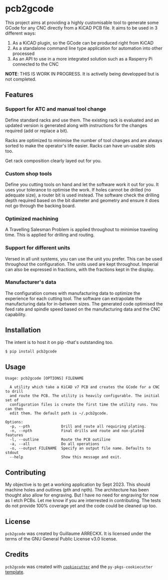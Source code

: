 # pcb2gcode

This project aims at providing a highly customisable tool to generate some GCode
for any CNC directly from a KiCAD PCB file.
It aims to be used in 3 different ways:
1. As a KiCAD plugin, so the GCode can be produced right from KiCAD
2. As a standalone command line type application for automation into other processed
3. As an API to use in a more integrated solution such as a Rasperry Pi connected to the CNC

**NOTE**: THIS IS WORK IN PROGRESS. It is activelly being developped but is not completed.

## Features

### Support for ATC and manual tool change
Define standard racks and use them.
The existing rack is evaluated and an updated version is generated along with
instructions for the changes required (add or replace a bit).

Racks are optimized to minimise the number of tool changes and are always sorted
to make the operator's life easier.
Racks can have un-usable slots too.

Get rack composition clearly layed out for you.

### Custom shop tools
Define you cutting tools on hand and let the software work it out for you.
It uses your tolerance to optimise the work.
If holes cannot be drilled (no adequate size), a router bit is used instead.
The software check the drilling depth required based on the bit diameter and
geometry and ensure it does not go through the backing board.

### Optimized machining
A Travelling Salesman Problem is applied throughout to minimise traveling time.
This is applied for drilling and routing.

### Support for different units
Versed in all unit systems, you can use the unit you prefer. This can be
used throughout the configuration. The units used are kept throughout.
Imperial can also be expressed in fractions, with the fractions kept in the display.

### Manufacturer's data
The configuration comes with manufacturing data to optimize the experience for
each cutting tool.
The software can extrapolate the manufacturing data for in-between sizes.
The generated code optimised the feed rate and spindle speed based on the
manufacturing data and the CNC capability.

## Installation
The intent is to host it on pip -that's outstanding too.
```bash
$ pip install pcb2gcode
```

## Usage

```
Usage: pcb2gcode [OPTIONS] FILENAME

  A utility which take a KiCAD v7 PCB and creates the GCode for a CNC to drill
  and route the PCB. The utility is heavily configurable. The initial set of
  configuration files is create the first time the utility runs. You can then
  edit them. The default path is ~/.pcb2gcode.

Options:
  -p, --pth              Drill and route all requiring plating.
  -n, --npth             Final drills and route and non-plated features
  -l, --outline          Route the PCB outiline
  -a, --all              Do all operations
  -o, --output FILENAME  Specify an output file name. Defaults to stdout
  --help                 Show this message and exit.
```

## Contributing

My objective is to get a working application by Sept 2023. This should machine
holes and outlines (pth and npth).
The architecture has been thought also allow for engraving. But I have no need
for engraving for now as I etch PCBs.
Let me know if you are interrested in contributing.
The tests do not provide 100% coverage yet and the code could be cleaned up too.

## License

`pcb2gcode` was created by Guillaume ARRECKX.
It is licensed under the terms of the GNU General Public License v3.0 license.

## Credits

`pcb2gcode` was created with [`cookiecutter`](https://cookiecutter.readthedocs.io/en/latest/) and the `py-pkgs-cookiecutter` [template](https://github.com/py-pkgs/py-pkgs-cookiecutter).
